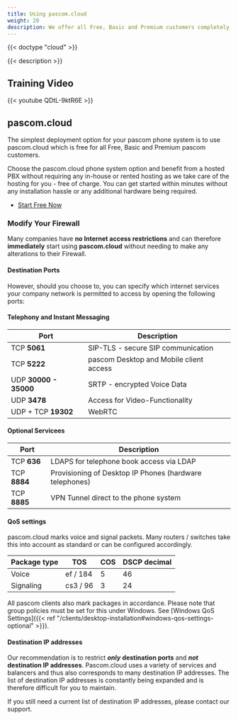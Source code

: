 ```yaml
---
title: Using pascom.cloud
weight: 20
description: We offer all Free, Basic and Premium customers completely free pascom.cloud phone system hosting. Simple, Secure, Fast - start free now.
---
```


{{< doctype "cloud" >}}
 
{{< description >}}

## Training Video

{{< youtube QDtL-9ktR6E  >}}

## pascom.cloud

The simplest deployment option for your pascom phone system is to use pascom.cloud which is free for all Free, Basic and Premium pascom customers. 

Choose the pascom.cloud phone system option and benefit from a hosted PBX without requiring any in-house or rented hosting as we take care of the hosting for you - free of charge. You can get started within minutes without any installation hassle or any additional hardware being required. 

 * [Start Free Now](http://my.pascom.net/do/cloud)

### Modify Your Firewall

Many companies have **no Internet access restrictions** and can therefore **immediately** start using **pascom.cloud** without needing to make any alterations to their Firewall.

#### Destination Ports

However, should you choose to, you can specify which internet services your company network is permitted to access by opening the following ports:

#### Telephony and Instant Messaging

| Port | Description |
| ---- | ------------ |
| TCP **5061** | SIP-TLS - secure SIP communication |
| TCP **5222** | pascom Desktop and Mobile client access |
| UDP **30000 - 35000** | SRTP - encrypted Voice Data |
| UDP **3478** | Access for Video-Functionality |
| UDP + TCP **19302** | WebRTC | Access for Web Client |

#### Optional Servicees

| Port | Description |
| ---- | ------------ |
| TCP **636** | LDAPS for telephone book access via LDAP |
| TCP **8884**  | Provisioning of Desktop IP Phones (hardware telephones) |
| TCP **8885**  | VPN Tunnel direct to the phone system |

#### QoS settings

pascom.cloud marks voice and signal packets. Many routers / switches take this into account as standard or can be configured accordingly.

| Package type | TOS | COS | DSCP decimal |
| -------- | ----- | ----- | ------------ |
| Voice | ef / 184 | 5 | 46 |
| Signaling | cs3 / 96 | 3 | 24 |

All pascom clients also mark packages in accordance. Please note that group policies must be set for this under Windows. See [Windows QoS Settings]({{< ref "/clients/desktop-installation#windows-qos-settings-optional" >}}).

#### Destination IP addresses

Our recommendation is to restrict ***only*** **destination ports** and ***not*** **destination IP addresses**. Pascom.cloud uses a variety of services and balancers and thus also corresponds to many destination IP addresses. The list of destination IP addresses is constantly being expanded and is therefore difficult for you to maintain.

If you still need a current list of destination IP addresses, please contact our support.